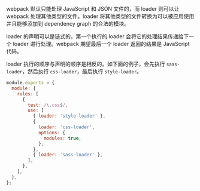 webpack 默认只能处理 JavaScript 和 JSON 文件的，而 loader 则可以让 webpack 处理其他类型的文件。loader 将其他类型的文件转换为可以被应用使用并且能够添加到 dependency graph 的合法的模块。

loader 的声明可以是链式的，第一个执行的 loader 会将它的处理结果传递给下一个 loader 进行处理。webpack 期望最后一个 loader 返回的结果是 JavaScript 代码。

loader 执行的顺序与声明的顺序是相反的。如下面的例子，会先执行 `saas-loader`，然后执行 `css-loader`，最后执行 `style-loader`。

```js
module.exports = {
  module: {
    rules: [
      {
        test: /\.css$/,
        use: [
          { loader: 'style-loader' },
          {
            loader: 'css-loader',
            options: {
              modules: true,
            },
          },
          { loader: 'sass-loader' },
        ],
      },
    ],
  },
};
```